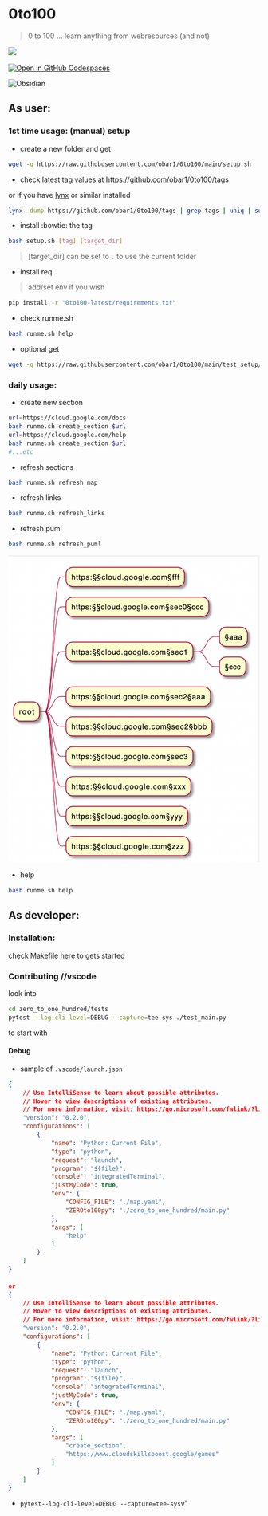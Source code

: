 # 0to100

> 0 to 100 ... learn anything from webresources (and not)

![](https://github.com/obar1/0to100/actions/workflows/pytest.yml/badge.svg)

[![Open in GitHub Codespaces](https://github.com/codespaces/badge.svg)](https://codespaces.new/obar1/0to100?quickstart=1)

![Obsidian](https://img.shields.io/badge/Obsidian-%23483699.svg?style=for-the-badge&logo=obsidian&logoColor=white)

## As user:

### 1st time usage: (manual) setup

- create a new folder and get

```bash
wget -q https://raw.githubusercontent.com/obar1/0to100/main/setup.sh
```

- check latest tag values at https://github.com/obar1/0to100/tags

or if you have [lynx](https://simple.wikipedia.org/wiki/Lynx_(web_browser)) or similar installed

```bash
lynx -dump https://github.com/obar1/0to100/tags | grep tags | uniq | sort
```

- install :bowtie: the tag

```bash
bash setup.sh [tag] [target_dir]
```
> [target_dir] can be set to `.` to use the current folder

- install req
> add/set env if you wish

```bash
pip install -r "0to100-latest/requirements.txt"
```

- check runme.sh

```bash
bash runme.sh help
```

- optional get

```bash
wget -q https://raw.githubusercontent.com/obar1/0to100/main/test_setup/.gitignore
```

### daily usage:

-  create new section

```bash
url=https://cloud.google.com/docs
bash runme.sh create_section $url
url=https://cloud.google.com/help
bash runme.sh create_section $url
#...etc
```
-  refresh sections

```bash
bash runme.sh refresh_map
```
-  refresh links

```bash
bash runme.sh refresh_links
```
-  refresh puml

```bash
bash runme.sh refresh_puml
```
![](a0892483-ce6f-4ab1-bbd3-99f5ad7e7e8b.png)

- help

```bash
bash runme.sh help
```


## As developer:

### Installation:

check Makefile [here](./Makefile) to gets started

### Contributing //vscode

look into
```bash
cd zero_to_one_hundred/tests
pytest --log-cli-level=DEBUG --capture=tee-sys ./test_main.py
```

to start with

#### Debug

- sample of `.vscode/launch.json`
```json
{
    // Use IntelliSense to learn about possible attributes.
    // Hover to view descriptions of existing attributes.
    // For more information, visit: https://go.microsoft.com/fwlink/?linkid=830387
    "version": "0.2.0",
    "configurations": [
        {
            "name": "Python: Current File",
            "type": "python",
            "request": "launch",
            "program": "${file}",
            "console": "integratedTerminal",
            "justMyCode": true,
            "env": {
                "CONFIG_FILE": "./map.yaml",
                "ZEROto100py": "./zero_to_one_hundred/main.py"
            },
            "args": [
                "help"
            ]
        }
    ]
}

or
{
    // Use IntelliSense to learn about possible attributes.
    // Hover to view descriptions of existing attributes.
    // For more information, visit: https://go.microsoft.com/fwlink/?linkid=830387
    "version": "0.2.0",
    "configurations": [
        {
            "name": "Python: Current File",
            "type": "python",
            "request": "launch",
            "program": "${file}",
            "console": "integratedTerminal",
            "justMyCode": true,
            "env": {
                "CONFIG_FILE": "./map.yaml",
                "ZEROto100py": "./zero_to_one_hundred/main.py"
            },
            "args": [
                "create_section",
                "https://www.cloudskillsboost.google/games"
            ]
        }
    ]
}
```

- `pytest--log-cli-level=DEBUG --capture=tee-sys`v`
